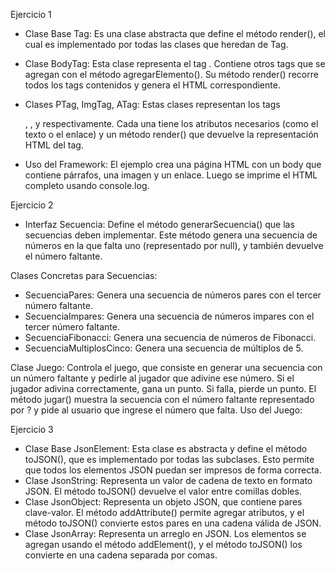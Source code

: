 Ejercicio 1
* Clase Base Tag: Es una clase abstracta que define el método render(), el cual es implementado por todas las clases que heredan de Tag.

* Clase BodyTag: Esta clase representa el tag <body>. Contiene otros tags que se agregan con el método agregarElemento(). Su método render() recorre todos los tags contenidos y genera el HTML correspondiente.

* Clases PTag, ImgTag, ATag: Estas clases representan los tags <p>, <img>, y <a> respectivamente. Cada una tiene los atributos necesarios (como el texto o el enlace) y un método render() que devuelve la representación HTML del tag.

* Uso del Framework: El ejemplo crea una página HTML con un body que contiene párrafos, una imagen y un enlace. Luego se imprime el HTML completo usando console.log.

Ejercicio 2
* Interfaz Secuencia: Define el método generarSecuencia() que las secuencias deben implementar. Este método genera una secuencia de números en la que falta uno (representado por null), y también devuelve el número faltante.

Clases Concretas para Secuencias:
* SecuenciaPares: Genera una secuencia de números pares con el tercer número faltante.
* SecuenciaImpares: Genera una secuencia de números impares con el tercer número faltante.
* SecuenciaFibonacci: Genera una secuencia de números de Fibonacci.
* SecuenciaMultiplosCinco: Genera una secuencia de múltiplos de 5.

Clase Juego:
Controla el juego, que consiste en generar una secuencia con un número faltante y pedirle al jugador que adivine ese número.
Si el jugador adivina correctamente, gana un punto. Si falla, pierde un punto.
El método jugar() muestra la secuencia con el número faltante representado por ? y pide al usuario que ingrese el número que falta.
Uso del Juego:

Ejercicio 3
* Clase Base JsonElement: Esta clase es abstracta y define el método toJSON(), que es implementado por todas las subclases. Esto permite que todos los elementos JSON puedan ser impresos de forma correcta.
* Clase JsonString: Representa un valor de cadena de texto en formato JSON. El método toJSON() devuelve el valor entre comillas dobles.
* Clase JsonObject: Representa un objeto JSON, que contiene pares clave-valor. El método addAttribute() permite agregar atributos, y el método toJSON() convierte estos pares en una cadena válida de JSON.
* Clase JsonArray: Representa un arreglo en JSON. Los elementos se agregan usando el método addElement(), y el método toJSON() los convierte en una cadena separada por comas.